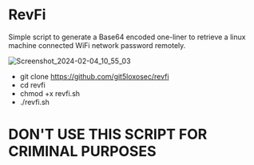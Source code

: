 # RevFi
Simple script to generate a Base64 encoded one-liner to retrieve a linux machine connected WiFi network password remotely.

![Screenshot_2024-02-04_10_55_03](https://github.com/git5loxosec/revfi/assets/137344845/42f3b24a-b9fd-45e4-8c62-257c62c627a6)


- git clone https://github.com/git5loxosec/revfi
- cd revfi
- chmod +x revfi.sh
- ./revfi.sh

# DON'T USE THIS SCRIPT FOR CRIMINAL PURPOSES
